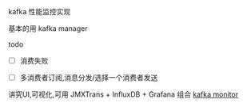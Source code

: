 kafka 性能监控实现

基本的用 kafka manager

todo
- [ ] 消费失败
- [ ] 多消费者订阅,消息分发/选择一个消费者发送



讲究UI,可视化,可用 JMXTrans + InfluxDB + Grafana 组合
[kafka monitor](https://www.zhihu.com/question/67752849)